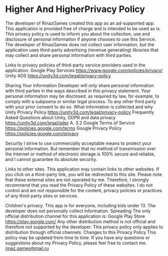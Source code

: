 # Higher And HigherPrivacy Policy
The developer of RinazGames created this app as an ad-supported app. This application is provided free of charge and is intended to be used as is. This privacy policy is used to inform you about the collection, use and disclosure of personal information if anyone chooses to use this Service. The developer of RinazGames does not collect user information, but the application uses third-party advertising (revenue generating) libraries that may collect and share personal information with third parties.

Links to privacy policies of third-party service providers used in the application. 
Google Play Services https://www.google.com/policies/privacy/
Unity ADS https://unity3d.com/legal/privacy-policy

Sharing Your Information
Developer will only share personal information with third parties in the ways described in this privacy statement. Your personal information may be disclosed: as required by law, for example, to comply with a subpoena or similar legal process. To any other third party with your prior consent to do so. What information is collected and why
Unity Privacy Policy https://unity3d.com/legal/privacy-policy
Frequently Asked Questions about Unity, GDPR and data privacy https://unity3d.com/legal/gdpr A. 3.2
Google Terms of Service https://policies.google.com/terms
Google Privacy Policy https://policies.google.com/privacy

Security
I strive to use commercially acceptable means to protect your personal information. But remember that no method of transmission over the Internet or method of electronic storage is 100% secure and reliable, and I cannot guarantee its absolute security.

Links to other sites.
This application may contain links to other websites. If you click on a third-party link, you will be redirected to this site. Please note that these external sites are not operated by me. Therefore, I strongly recommend that you read the Privacy Policy of these websites. I do not control and am not responsible for the content, privacy policies or practices of any third-party sites or services.

Children's privacy.
This app is for everyone, including kids under 13. The developer does not personally collect information. Spreading
The only official distribution channel for this application is: Google Play Store https://play.google.com/
Any other distribution method is not official and therefore not supported by the developer. This privacy policy only applies to distribution through official channels. Changes to this Privacy Policy This policy may be updated from time to time. If you have any questions or suggestions about my Privacy Policy, please feel free to contact me.
rinaz.games@mail.ru
